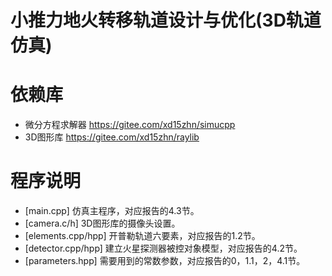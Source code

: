 # 小推力地火转移轨道设计与优化(3D轨道仿真)

# 依赖库
- 微分方程求解器 <https://gitee.com/xd15zhn/simucpp>
- 3D图形库 <https://gitee.com/xd15zhn/raylib>

# 程序说明
- [main.cpp] 仿真主程序，对应报告的4.3节。
- [camera.c/h] 3D图形库的摄像头设置。
- [elements.cpp/hpp] 开普勒轨道六要素，对应报告的1.2节。
- [detector.cpp/hpp] 建立火星探测器被控对象模型，对应报告的4.2节。
- [parameters.hpp] 需要用到的常数参数，对应报告的0，1.1，2，4.1节。
